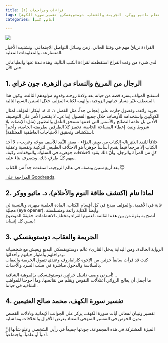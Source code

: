 ```yaml
---
title: قراءات ومراجعات (١)
tags: [القراءة, كتب, الكتابة, الرجال من المريخ والنساء من الزهرة،, لماذا ننام ماثيو ووكر، الجريمة والعقاب، دوستويفسكي, تفسير سورة الكهف]
categories: [عام, كتب]

---
```


<img src="{{ site.baseurl_root }}/public/images/ar-books-review-1.jpg" class="post-image resize-md center-image" />

القراءة ترياقٌ مهم في وقتنا الحالي، زمن وسائل التواصل الاجتماعي، وتشتيت الأخبار المتسارعة، والمعلومات المعلبة.

لدي شيء من وقت الفراغ استقطعته لقراءة الكتب التالية، وهذه نبذة عنها وانطباعاتي حتى الآن.

<!-- post-excerpt -->

## 1. الرجال من المريخ والنساء من الزهرة، جون غراي

استفتح المؤلف بسرد قصة من حياته بعد ولادة زوجته وقدوم مولودهم الثالث، وكون هذا المنعطف غيّر مسار حياتهم الزوجية، وألهمه لكتابة المؤلَف خلال السنين السبع التالية.

تجربة رائعة، وفصول حازت على إعجابي جداً، مثل الفصل ١، ٤، ٨. ابتكار المؤلف لمثال الكوكَبين واستخدامه للأوصاف خلال جميع الفصول إبداعي. لا يقتصر الأمر على التوصيف الأدبي بل عامة النصائح والأسس التي قدمها تستحق التأمل والتطبيق (مثل: الإنصات بلا شروط ونقد، إعطاء المساحة الخاصة، تحفيز كلا الطرفين بطريقته الخاصة، وأخيراً استكشاف وتحقيق الاحتياجات العاطفية المختلفة).

خلافاً للنقد الذي ناله الكتاب من بعض القرَّاء - بعض النَّقد للأسف موجَه وغريب-، لا أجد الكتاب إلا مرجعاً قيماً يقدم أساساً جوهرياً هو الاختلاف الطبيعي لتركيبة ونفسية وعقلية كلٍ من المرأة والرجل، وأنًَ ذلك يقود لاختلافات جوهرية في السلوك والتوقعات، وكيف يفهم كلُ طرفٍ ذلك، ويتصرف بناءً عليه.

بعد أربع سنين ونصف في عالم الزوجية، استفدت جداً من الكتاب 😇

[المراجعة على Goodreads](https://www.goodreads.com/review/show/4588578661).

## 2. لماذا ننام (اكتشف طاقة النوم والأحلام)، د. ماثيو ووكر

غاية في الأهمية، والمؤلف مبدع في كل أقسام الكتاب، المادة العلمية مبهرة، وبالنسبة لي مجليّة (eye opener). وأيضاً الكتابة رائعة ومتسلسلة.<br>
أنصح به بقوة من بين هذه القائمة، لعموم القراء بمختلف الاهتمامات. حقيقةً الموضوع يمس كل إنسان!

## 3. الجريمة والعقاب، دوستويفسكي

الرواية الخالدة، ومن البداية يدخل القارىء عالم دوستويفسكي البديع ويعيش مع شخصياته ودواخلهم وأطوار حياتهم وأحداثها.
<br>
كنت قد قرأت سابقاً جزئين من الإخوة كارامازوف وعندي تتفوق الجريمة والعقاب بالسلاسة والدخول مباشرة في صلب السرد والأحداث.

أسرني وصف دانييل جرانين دوستوفيسكي بـالموهبة الشافية! ..<br>
ما أجمل أن يعالج الروائي اعتلالات النفوس ويقلّم من نقائصها، وما أحوجنا للمواهب الشافية في حياتنا.

## 4. تفسير سورة الكهف، محمد صالح العثيمين

تفسير وتبيان لمعاني آيات سورة الكهف. يركز على الجوانب الإيمانية ودلالات القصص بدون الخوض في التفسير المنهجي المعتاد بعرض الأقوال والخلافات وما شابه.
<br><br>
الميزة المشتركة في هذه المجموعة، جودتها جميعاً في رأيي الشخصي وعلو شأنها إنْ أدبياً أو علمياً، واجتماعياً.
